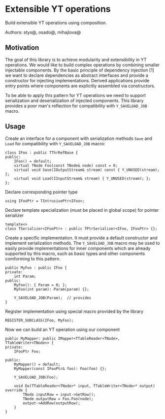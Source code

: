 # Extensible YT operations

Build extensible YT operations using composition. 

Authors: stys@, osado@, mihajlova@

## Motivation

The goal of this library is to achieve modularity and extensibility in YT operations. We would like to build complex
operations by combining smaller injectable components. By the basic principle of dependency injection [1] we want to declare 
dependencies as abstract interfaces and provide a constructor for injecting implementations. Derived applications 
provide entry points where components are explicitly assembled via constructors.

To be able to apply this pattern for YT operations we need to support serialization and deserialization of injected
components. This library provides a poor man's reflection for compatibility with `Y_SAVELOAD_JOB` macro.

## Usage

Create an interface for a component with serialization methods `Save` and `Load` for compatibility with `Y_SAVELOAD_JOB` macro:
```
class IFoo : public TThrRefBase {
public:
    IFoo() = default;
    virtual TNode Foo(const TNode& node) const = 0;
    virtual void Save(IOutputStream& stream) const { Y_UNUSED(stream); };
    virtual void Load(IInputStream& stream) { Y_UNUSED(stream); };
};
```

Declare corresponding pointer type
```
using IFooPtr = TIntrusivePtr<IFoo>;
```

Declare template specialization (must be placed in global scope) for pointer serializer
```
template<>
class TSerializer<IFooPtr> : public TPtrSerializer<IFoo, IFooPtr> {};
```

Create a specific implementation. It must provide a default constructor and implement serialization methods. The `Y_SAVELOAD_JOB` macro
may be used to easily provide implementations for inner components which are already supported by this macro, such as 
basic types and other components comforming to this pattern. 
```
public MyFoo : public IFoo {
private:
    int Param;
public:
    MyFoo(): { Param = 0; };
    MyFoo(int param): Param(param) {};   
    
    Y_SAVELOAD_JOB(Param);  // provides 
}
```

Register implementation using special macro provided by the library
```
REGISTER_SUBCLASS(IFoo, MyFoo);
```

Now we can build an YT operation using our component
```
public MyMapper: public IMapper<TTableReader<TNode>, TTableWriter<TNode>> {
private:
    IFooPtr Foo;
    
public:
    MyMapper() = default;
    MyMapper(const IFooPtr& foo): Foo(foo) {};
    
    Y_SAVELOAD_JOB(Foo);
    
    void Do(TTableReader<TNode>* input, TTableWriter<TNode>* output) override {
        TNode inputRow = input->GetRow();
        TNode outputRow = Foo.Foo(node);
        output->AddRow(outputRow);
    }    
}

```
